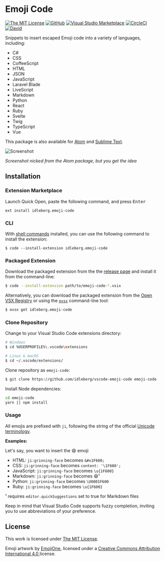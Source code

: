 # Emoji Code

[![The MIT License](https://flat.badgen.net/badge/license/MIT/orange)](http://opensource.org/licenses/MIT)
[![GitHub](https://flat.badgen.net/github/release/idleberg/vscode-emoji-code)](https://github.com/idleberg/vscode-emoji-code/releases)
[![Visual Studio Marketplace](https://vsmarketplacebadge.apphb.com/installs-short/idleberg.emoji-code.svg?style=flat-square)](https://marketplace.visualstudio.com/items?itemName=idleberg.emoji-code)
[![CircleCI](https://flat.badgen.net/circleci/github/idleberg/vscode-emoji-code)](https://circleci.com/gh/idleberg/vscode-emoji-code)
[![David](https://flat.badgen.net/david/dep/idleberg/vscode-emoji-code)](https://david-dm.org/idleberg/vscode-emoji-code)

Snippets to insert escaped Emoji code into a variety of languages, including:

- C#
- CSS
- CoffeeScript
- HTML
- JSON
- JavaScript
- Laravel Blade
- LiveScript
- Markdown
- Python
- React
- Ruby
- Svelte
- Twig
- TypeScript
- Vue

This package is also available for [Atom](https://github.com/idleberg/atom-emoji-code) and [Sublime Text](https://github.com/idleberg/sublime-emoji-code).

![Screenshot](https://raw.github.com/idleberg/vscode-emoji-code/master/screenshot.gif)

*Screenshot nicked from the Atom package, but you get the idea*

## Installation

### Extension Marketplace

Launch Quick Open, paste the following command, and press <kbd>Enter</kbd>

`ext install idleberg.emoji-code`

### CLI

With [shell commands](https://code.visualstudio.com/docs/editor/command-line) installed, you can use the following command to install the extension:

`$ code --install-extension idleberg.emoji-code`

### Packaged Extension

Download the packaged extension from the the [release page](https://github.com/idleberg/vscode-emoji-code/releases) and install it from the command-line:

```bash
$ code --install-extension path/to/emoji-code-*.vsix
```

Alternatively, you can download the packaged extension from the [Open VSX Registry](https://open-vsx.org/) or using the [`ovsx`](https://www.npmjs.com/package/ovsx) command-line tool:

```bash
$ ovsx get idleberg.emoji-code
```

### Clone Repository

Change to your Visual Studio Code extensions directory:

```bash
# Windows
$ cd %USERPROFILE%\.vscode\extensions

# Linux & macOS
$ cd ~/.vscode/extensions/
```

Clone repository as `emoji-code`:

```bash
$ git clone https://github.com/idleberg/vscode-emoji-code emoji-code
```

Install Node dependencies:

```bash
cd emoji-code
yarn || npm install
```

### Usage

All emojis are prefixed with `ji`, following the string of the official [Unicode terminology](http://unicode.org/Public/emoji/3.0/emoji-sequences.txt).

**Examples:**

Let's say, you want to insert the 😄 emoji

* HTML: `ji:grinning-face` becomes `&#x1F600;`
* CSS: `ji:grinning-face` becomes `content: '\1F600';`
* JavaScript: `ji:grinning-face` becomes `\u{1F600}`
* Markdown: `ji:grinning-face` becomes 😄¹
* Python: `ji:grinning-face` becomes `\U0001F600`
* Ruby: `ji:grinning-face` becomes `\u{1F600}`

¹ requires `editor.quickSuggestions` set to true for Markdown files

Keep in mind that Visual Studio Code supports fuzzy completion, inviting you to use abbreviations of your preference.

## License

This work is licensed under [The MIT License](https://opensource.org/licenses/MIT).

Emoji artwork by [EmojiOne](https://www.emojione.com/), licensed under a [Creative Commons Attribution International 4.0 ](https://creativecommons.org/licenses/by/4.0/legalcode) license.
